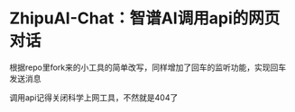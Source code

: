 # ZhipuAI-Chat：智谱AI调用api的网页对话
根据repo里fork来的小工具的简单改写，同样增加了回车的监听功能，实现回车发送消息

调用api记得关闭科学上网工具，不然就是404了
